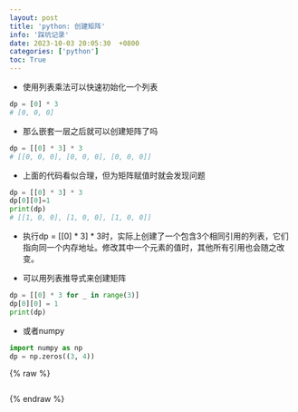```yaml
---
layout: post
title: 'python: 创建矩阵'
info: '踩坑记录'
date: 2023-10-03 20:05:30  +0800
categories: ['python']
toc: True
---
```



- 使用列表乘法可以快速初始化一个列表

```py
dp = [0] * 3
# [0, 0, 0]
```

- 那么嵌套一层之后就可以创建矩阵了吗

```py
dp = [[0] * 3] * 3
# [[0, 0, 0], [0, 0, 0], [0, 0, 0]]
```

- 上面的代码看似合理，但为矩阵赋值时就会发现问题

```py
dp = [[0] * 3] * 3
dp[0][0]=1
print(dp)
# [[1, 0, 0], [1, 0, 0], [1, 0, 0]]
```

- 执行dp = [[0] * 3] * 3时，实际上创建了一个包含3个相同引用的列表，它们指向同一个内存地址。修改其中一个元素的值时，其他所有引用也会随之改变。


- 可以用列表推导式来创建矩阵

```py
dp = [[0] * 3 for _ in range(3)]
dp[0][0] = 1
print(dp)
```

- 或者numpy

```py
import numpy as np
dp = np.zeros((3, 4))
```



<!-- ![引入图片]({{site.url}}/image/python/2023-10-03-matrix/image_1.jpg) -->

{% raw %}
```
```
{% endraw %}
